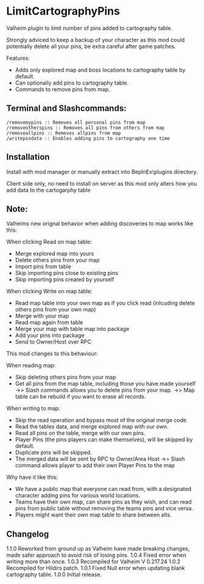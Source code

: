 # LimitCartographyPins

Valheim plugin to limit number of pins added to cartography table.

Strongly adviced to keep a backup of your character as this mod could potentially delete all your pins, be extra careful after game patches.

Features:
- Adds only explored map and boss locations to cartography table by default.
- Can optionally add pins to cartography table.
- Commands to remove pins from map.

## Terminal and Slashcommands:
```
/removemypins :: Removes all personal pins from map
/removeotherspins :: Removes all pins from others from map
/removeallpins :: Removes allpins from map
/writepindata :: Enables adding pins to cartography one time
```

## Installation
Install with mod manager or manually extract into BepInEx\plugins directory.

Client side only, no need to install on server as this mod only alters how you add data to the cartogarphy table

## Note:
Valheims new orignal behavior when adding discoveries to map works like this:

When clicking Read on map table:
- Merge explored map into yours
- Delete others pins from your map
- Import pins from table
- Skip importing pins close to existing pins
- Skip importing pins created by yourself

When clicking Write on map table:
- Read map table into your own map as if you click read (inlcuding delete others pins from your own map)
- Merge with your map
- Read map again from table
- Merge your map with table map into package
- Add your pins into package
- Send to Owner/Host over RPC

This mod changes to this behaviour:

When reading map:
- Skip deleting others pins from your map
- Get all pins from the map table, including those you have made yourself
->> Slash commands allows you to delete pins from your map.
->> Map table can be rebuild if you want to erase all records.

When writing to map:
- Skip the read operation and bypass most of the original merge code
- Read the tables data, and merge explored map with our own.
- Read all pins on the table, merge with our own pins.
- Player Pins (the pins players can make themselves), will be skipped by default.
- Duplicate pins will be skipped.
- The merged data will be sent by RPC to Owner/Area Host
->> Slash command allows player to add their own Player Pins to the map
 
Why have it like this:
- We have a public map that everyone can read from, with a designated character adding pins for various world locations.
- Teams have their own map, can share pins as they wish, and can read pins from public table without removing the teams pins and vice versa.
- Players might want their own map table to share between alts.

## Changelog

1.1.0 Reworked from ground up as Valheim have made breaking changes, made safer approach to avoid risk of losing pins.
1.0.4 Fixed error when writing more than once.
1.0.3 Recompiled for Valheim V 0.217.24
1.0.2 Recompiled for Hildirs patch.
1.0.1 Fixed Null error when updating blank cartography table.
1.0.0 Initial release.
